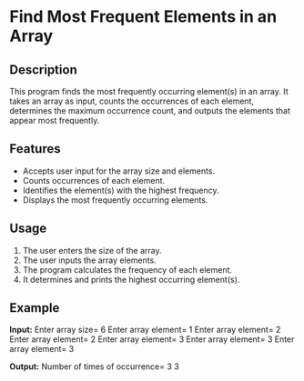 # Find Most Frequent Elements in an Array

## Description
This program finds the most frequently occurring element(s) in an array. It takes an array as input, counts the occurrences of each element, determines the maximum occurrence count, and outputs the elements that appear most frequently.

## Features
- Accepts user input for the array size and elements.
- Counts occurrences of each element.
- Identifies the element(s) with the highest frequency.
- Displays the most frequently occurring elements.

## Usage

1. The user enters the size of the array.
2. The user inputs the array elements.
3. The program calculates the frequency of each element.
4. It determines and prints the highest occurring element(s).

## Example

**Input:**
Enter array size= 6 Enter array element= 1 Enter array element= 2 Enter array element= 2 Enter array element= 3 Enter array element= 3 Enter array element= 3


**Output:**
Number of times of occurrence= 3 3